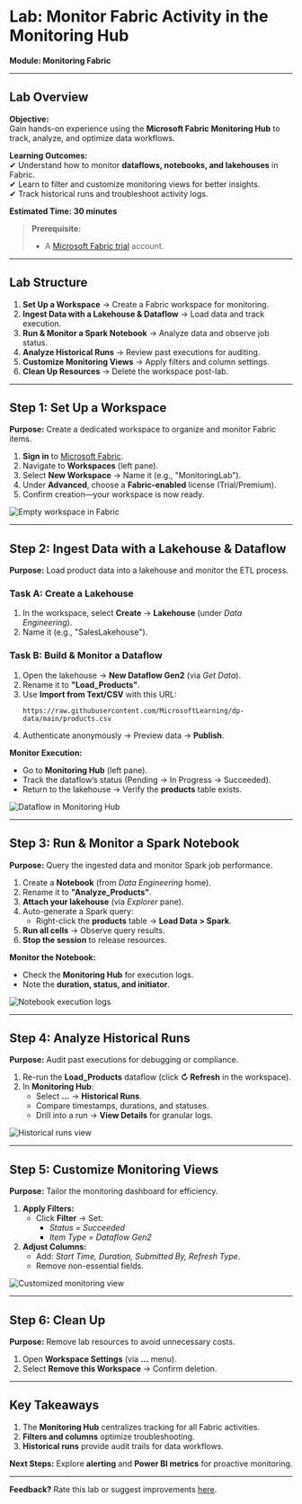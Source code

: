 # **Lab: Monitor Fabric Activity in the Monitoring Hub**  
**Module: Monitoring Fabric**  

---

## **Lab Overview**  
**Objective:**  
Gain hands-on experience using the **Microsoft Fabric Monitoring Hub** to track, analyze, and optimize data workflows.  

**Learning Outcomes:**  
✔ Understand how to monitor **dataflows, notebooks, and lakehouses** in Fabric.  
✔ Learn to filter and customize monitoring views for better insights.  
✔ Track historical runs and troubleshoot activity logs.  

**Estimated Time:** **30 minutes**  

> **Prerequisite:**  
> - A [Microsoft Fabric trial](https://learn.microsoft.com/fabric/get-started/fabric-trial) account.  

---

## **Lab Structure**  
1. **Set Up a Workspace** → Create a Fabric workspace for monitoring.  
2. **Ingest Data with a Lakehouse & Dataflow** → Load data and track execution.  
3. **Run & Monitor a Spark Notebook** → Analyze data and observe job status.  
4. **Analyze Historical Runs** → Review past executions for auditing.  
5. **Customize Monitoring Views** → Apply filters and column settings.  
6. **Clean Up Resources** → Delete the workspace post-lab.  

---

## **Step 1: Set Up a Workspace**  
**Purpose:** Create a dedicated workspace to organize and monitor Fabric items.  

1. **Sign in** to [Microsoft Fabric](https://app.fabric.microsoft.com).  
2. Navigate to **Workspaces** (left pane).  
3. Select **New Workspace** → Name it (e.g., "MonitoringLab").  
4. Under **Advanced**, choose a **Fabric-enabled** license (Trial/Premium).  
5. Confirm creation—your workspace is now ready.  

![Empty workspace in Fabric](./Images/new-workspace.png)  

---

## **Step 2: Ingest Data with a Lakehouse & Dataflow**  
**Purpose:** Load product data into a lakehouse and monitor the ETL process.  

### **Task A: Create a Lakehouse**  
1. In the workspace, select **Create** → **Lakehouse** (under *Data Engineering*).  
2. Name it (e.g., "SalesLakehouse").  

### **Task B: Build & Monitor a Dataflow**  
1. Open the lakehouse → **New Dataflow Gen2** (via *Get Data*).  
2. Rename it to **"Load_Products"**.  
3. Use **Import from Text/CSV** with this URL:  
   ```plaintext
   https://raw.githubusercontent.com/MicrosoftLearning/dp-data/main/products.csv
   ```  
4. Authenticate anonymously → Preview data → **Publish**.  

**Monitor Execution:**  
- Go to **Monitoring Hub** (left pane).  
- Track the dataflow’s status (Pending → In Progress → Succeeded).  
- Return to the lakehouse → Verify the **products** table exists.  

![Dataflow in Monitoring Hub](./Images/monitor-dataflow.png)  

---

## **Step 3: Run & Monitor a Spark Notebook**  
**Purpose:** Query the ingested data and monitor Spark job performance.  

1. Create a **Notebook** (from *Data Engineering* home).  
2. Rename it to **"Analyze_Products"**.  
3. **Attach your lakehouse** (via *Explorer* pane).  
4. Auto-generate a Spark query:  
   - Right-click the **products** table → **Load Data > Spark**.  
5. **Run all cells** → Observe query results.  
6. **Stop the session** to release resources.  

**Monitor the Notebook:**  
- Check the **Monitoring Hub** for execution logs.  
- Note the **duration, status, and initiator**.  

![Notebook execution logs](./Images/monitor-notebook.png)  

---

## **Step 4: Analyze Historical Runs**  
**Purpose:** Audit past executions for debugging or compliance.  

1. Re-run the **Load_Products** dataflow (click **↻ Refresh** in the workspace).  
2. In **Monitoring Hub**:  
   - Select **…** → **Historical Runs**.  
   - Compare timestamps, durations, and statuses.  
   - Drill into a run → **View Details** for granular logs.  

![Historical runs view](./Images/historical-runs.png)  

---

## **Step 5: Customize Monitoring Views**  
**Purpose:** Tailor the monitoring dashboard for efficiency.  

1. **Apply Filters:**  
   - Click **Filter** → Set:  
     - *Status = Succeeded*  
     - *Item Type = Dataflow Gen2*  
2. **Adjust Columns:**  
   - Add: *Start Time, Duration, Submitted By, Refresh Type*.  
   - Remove non-essential fields.  

![Customized monitoring view](./Images/monitor-columns.png)  

---

## **Step 6: Clean Up**  
**Purpose:** Remove lab resources to avoid unnecessary costs.  

1. Open **Workspace Settings** (via **…** menu).  
2. Select **Remove this Workspace** → Confirm deletion.  

---

## **Key Takeaways**  
1. The **Monitoring Hub** centralizes tracking for all Fabric activities.  
2. **Filters and columns** optimize troubleshooting.  
3. **Historical runs** provide audit trails for data workflows.  

**Next Steps:** Explore **alerting** and **Power BI metrics** for proactive monitoring.  

--- 

**Feedback?** Rate this lab or suggest improvements [here](#).
